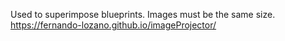 Used to superimpose blueprints.
Images must be the same size.
https://fernando-lozano.github.io/imageProjector/